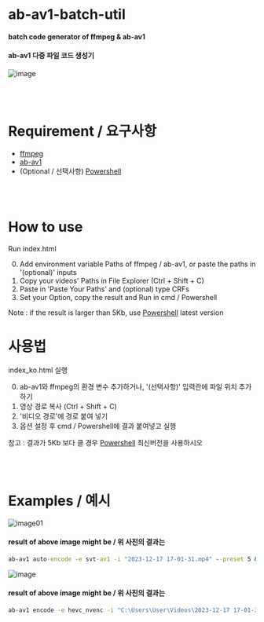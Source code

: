 # ab-av1-batch-util
#### batch code generator of ffmpeg & ab-av1

#### ab-av1 다중 파일 코드 생성기
![image](https://github.com/parkjonghyukp/ab-av1-encoding-util/assets/149362146/6642eb25-491d-40b1-ac73-92e677a9f4a2)

</br></br>

# Requirement / 요구사항

* [ffmpeg](https://github.com/FFmpeg/FFmpeg)
* [ab-av1](https://github.com/alexheretic/ab-av1)
* (Optional / 선택사항) [Powershell](https://github.com/PowerShell/PowerShell)

</br></br>

# How to use

Run index.html

0. Add environment variable Paths of ffmpeg / ab-av1, or paste the paths in '(optional)' inputs
1. Copy your videos' Paths in File Explorer (Ctrl + Shift + C)
2. Paste in 'Paste Your Paths' and (optional) type CRFs
3. Set your Option, copy the result and Run in cmd / Powershell

Note : if the result is larger than 5Kb, use [Powershell](https://github.com/PowerShell/PowerShell) latest version

# 사용법

index_ko.html 실행

0. ab-av1와 ffmpeg의 환경 변수 추가하거나, '(선택사항)' 입력란에 파일 위치 추가하기
1. 영상 경로 복사 (Ctrl + Shift + C)
2. '비디오 경로'에 경로 붙여 넣기
3. 옵션 설정 후 cmd / Powershell에 결과 붙여넣고 실행

참고 : 결과가 5Kb 보다 클 경우 [Powershell](https://github.com/PowerShell/PowerShell) 최신버전을 사용하시오

</br></br>

# Examples / 예시
<img src="https://github.com/parkjonghyukp/park/assets/149362146/c7b62a24-bf08-49b0-b983-2aa593a52b90" alt="image01"/>

</br>

#### result of above image might be / 위 사진의 결과는

```cmd
ab-av1 auto-encode -e svt-av1 -i "2023-12-17 17-01-31.mp4" --preset 5 && ab-av1 auto-encode -e svt-av1 -i "2023-12-17 17-01-33.mp4" --preset 5 && ffmpeg -i "2023-12-17 17-01-31.av1.mp4" -c:v copy -c:a libopus -b:a 96K "2023-12-17 17-01-31_opus.mp4" && del "2023-12-17 17-01-31.av1.mp4" && ffmpeg -i "2023-12-17 17-01-33.av1.mp4" -c:v copy -c:a libopus -b:a 96K "2023-12-17 17-01-33_opus.mp4" && del "2023-12-17 17-01-33.av1.mp4" && shutdown -s -f -t -30
```

![image](https://github.com/parkjonghyukp/ab-av1-encoding-util/assets/149362146/ed6bc04d-8af2-49a2-bc7f-45da38c1aac1)



#### result of above image might be / 위 사진의 결과는

```cmd
ab-av1 encode -e hevc_nvenc -i "C:\Users\User\Videos\2023-12-17 17-01-31.mp4" --crf 34 --preset 5 && ab-av1 encode -e hevc_nvenc -i "C:\Users\User\2023-12-17 17-01-33.mp4" --crf 34 --preset 5 && ffmpeg -i "C:\Users\User\Videos\2023-12-17 17-01-31.hevc_nvenc.mp4" -c:v copy -c:a libopus -b:a 96K "C:\Users\User\Videos\2023-12-17 17-01-31_opus.mp4" && del "C:\Users\User\Videos\2023-12-17 17-01-31.hevc_nvenc.mp4" && ffmpeg -i "C:\Users\User\2023-12-17 17-01-33.hevc_nvenc.mp4" -c:v copy -c:a libopus -b:a 96K "C:\Users\User\2023-12-17 17-01-33_opus.mp4" && del "C:\Users\User\2023-12-17 17-01-33.hevc_nvenc.mp4" && shutdown -s -f -t -30
```
